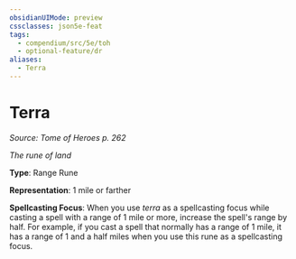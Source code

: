 ```yaml
---
obsidianUIMode: preview
cssclasses: json5e-feat
tags:
  - compendium/src/5e/toh
  - optional-feature/dr
aliases:
  - Terra
---
```

# Terra
*Source: Tome of Heroes p. 262*  

*The rune of land*

**Type**: Range Rune

**Representation**: 1 mile or farther

**Spellcasting Focus**: When you use *terra* as a spellcasting focus while casting a spell with a range of 1 mile or more, increase the spell's range by half. For example, if you cast a spell that normally has a range of 1 mile, it has a range of 1 and a half miles when you use this rune as a spellcasting focus.